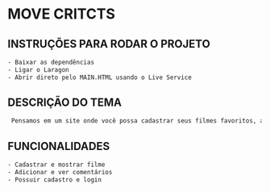 # MOVE CRITCTS 

## INSTRUÇÕES PARA RODAR O PROJETO 
```bash
- Baixar as dependências
- Ligar o Laragon
- Abrir direto pelo MAIN.HTML usando o Live Service
```
## DESCRIÇÃO DO TEMA
```bash
 Pensamos em um site onde você possa cadastrar seus filmes favoritos, adicionar e ver coméntarios de filmes.
```
## FUNCIONALIDADES 
```bash
- Cadastrar e mostrar filme
- Adicionar e ver comentários
- Possuir cadastro e login
```
